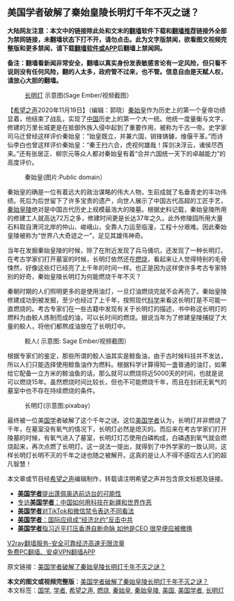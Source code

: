  <h2>美国学者破解了秦始皇陵长明灯千年不灭之谜？</h2> <p class="notice"><b>大陆网友注意：本文中的链接除此处和文末的<a href="https://github.com/bannedbook/fanqiang" >翻墙</a>软件下载和<a href="https://github.com/killgcd/justmysocks/blob/master/README.md">翻墙推荐</a>链接外全部为禁网链接，未翻墙状态下打不开，请勿点击。此为文字版禁闻，欲看图文视频完整版和更多禁闻，请下载<a href="https://github.com/bannedbook/fanqiang">翻墙软件或APP</a>后翻墙上禁闻网。</p><p>备注：翻墙看新闻非常安全，翻墙以真实身份发表敏感言论有一定风险，但只看不说则没有任何风险，翻的人太多，政府管不过来，也不管。信息自由是天赋人权，请放心大胆的翻墙。</b></p>  <div class="entry"> <figure><figcaption><a href="https://www.bannedbook.org/bnews/tag/%E9%95%BF%E6%98%8E%E7%81%AF/" class="st_tag internal_tag" rel="tag" title="标签 长明灯 下的日志">长明灯</a> 示意图(Sage Ember/视频截图）</figcaption></figure> <p>【<span class='wp_keywordlink_affiliate'><a href="https://www.soundofhope.org" title="希望之声" target="_blank">希望之声</a></span>2020年11月19日】（编辑：郭晓）<a href="https://www.bannedbook.org/bnews/tag/%e7%a7%a6%e5%a7%8b%e7%9a%87/" class="st_tag internal_tag" rel="tag" title="标签 秦始皇 下的日志">秦始皇</a>作为历史上的第一个皇帝功绩显着，他结束了战乱，实现了<span class='wp_keywordlink_affiliate'><a href="https://www.bannedbook.org/" title="中国" target="_blank">中国</a></span>历史上的第一个大一统。他统一度量衡与文字，修建的万里长城更是在抵御外族入侵中起到了重要作用，被称为千古一帝。史学家司马迁曾经这样评价秦始皇：“始皇既立，并兼六国，销锋铸鐻，维偃干革。”而诗仙李白也曾这样评价秦始皇：“秦王扫六合，虎视何雄哉！挥剑决浮云，诸侯尽西来。”还有张居正、柳宗元等众人都对秦始皇有着“合并六国统一天下的卓越能力”的高度评价。</p> <figure><figcaption>秦始皇(图片:Public domain）</figcaption></figure> <p>秦始皇的确是一位有着远大的政治谋略的伟大人物，生前成就了名垂青史的丰功伟绩。死后为后世留下了许多宝贵的遗产，向世人展示了中国古代高超的工匠手艺，<a href="https://www.bannedbook.org/bnews/tag/%e7%a7%a6%e5%a7%8b%e7%9a%87%e9%99%b5/" class="st_tag internal_tag" rel="tag" title="标签 秦始皇陵 下的日志">秦始皇陵</a>绝对是中国古代历史上规模最浩大的陵墓。根据史料记载，秦始皇陵所用的修建工人就高达72万之多，修建时间更是长达37年之久。此外修陵园所用大量石料取自渭河北岸的仲山、峻峨山，全靠人力运至临潼，工程十分艰难。因此秦始皇陵被称为“世界八大奇迹之一”，足见其雄伟神奇。</p>  <p>当年在发掘秦始皇陵的时候，除了在附近发现了兵马俑坑，还发现了一种长明灯。在考古学家们打开墓室的时候，长明灯依然还在<a href="https://www.bannedbook.org/bnews/tag/%E7%87%83%E7%83%A7/" class="st_tag internal_tag" rel="tag" title="标签 燃烧 下的日志">燃烧</a>，看起来让人觉得特别的毛骨悚然，好像这些灯已经亮了上千年的时间一样。也正是因为这样使许多考古专家特别的好奇，秦始皇陵长明灯为何能燃烧千年不灭？</p> <p>秦朝时期的人们照明更多的是使用油灯，一旦灯油燃烧完就不会再亮了。秦始皇陵修建成功到被发掘，至少也经过了上千年，按照现代<span class='wp_keywordlink'><a href="https://www.bannedbook.org/forum11/topic309.html" title="禁片：“科学”的棍子" target="_blank">科学</a></span>来看这长明灯是不可能一直燃烧的。考古专家们在一些古籍中发现有关于长明灯的描述，书中称这长明灯的燃料为由鲛人炼制而成的油，可以长时间的燃烧。据说当年为了修建皇陵捕捉了大量的鲛人，将他们都熬成油放在了长明灯中。</p>  <figure><figcaption>鲛人( 示意图: Sage Ember/视频截图）</figcaption></figure> <p>根据专家们的鉴定，那些所谓的鲛人油其实是鲸鱼油，由于古时候科技并不发达，所以人们只能选择使用鲸鱼油作为燃料。根据科学计算得知一盏普通的油灯，如果给它配备一立方米的鲸油鱼的话，那么就可以燃烧将近5000天的时间，也就是说可以燃烧15年。虽然燃烧时间比较长，但也不可能燃烧千年，而且在封闭无氧气的墓室中也不存在持续燃烧的条件。</p> <figure><figcaption>长明灯(示意图:pixabay）</figcaption></figure> <p>最终被一位美<span class='wp_keywordlink'><a href="https://www.bannedbook.org/forum24/" title="国学传统文化禁书" target="_blank">国学</a></span>者破解了这个千年之谜。这位<a href="https://www.bannedbook.org/bnews/tag/%e7%be%8e%e5%9b%bd/" class="st_tag internal_tag" rel="tag" title="标签 美国 下的日志">美国</a><a href="https://www.bannedbook.org/bnews/tag/%e5%ad%a6%e8%80%85/" class="st_tag internal_tag" rel="tag" title="标签 学者 下的日志">学者</a>认为，长明灯并非燃烧了千年，在墓室没有氧气的情况下，长明灯必然是熄灭的。而后来在考古学家们打开陵墓的时候，有氧气进入了墓室，长明灯灯芯使用白磷构成，白磷遇到氧气就会燃烧起来，再次点燃了长明灯。这一说法一提出，就得到了中外学家的一致认同，这样长明灯长明不灭的千年之谜也随之被解开。这真的是让人不得不感叹古人们的超凡智慧！</p>  <p>本文章或节目经<a href="https://www.bannedbook.org/bnews/tag/%e5%b8%8c%e6%9c%9b%e4%b9%8b%e5%a3%b0/" class="st_tag internal_tag" rel="tag" title="标签 希望之声 下的日志">希望之声</a>编辑制作，转载请注明希望之声并包含原文标题及链接。</p> <ul class='op-related-articles' title='相关阅读'> <li><a href='https://www.bannedbook.org/bnews/baitai/20201022/1418442.html' target='_blank'><b>美国学者</b>提出蓬佩奥选前访台的可能性</a></li> <li><a href='https://www.bannedbook.org/bnews/headline/20201015/1414003.html' target='_blank'>专访<b>美国学者</b>：中国如何用科技在新疆和世界作恶</a></li> <li><a href='https://www.bannedbook.org/bnews/headline/20200926/1403314.html' target='_blank'><b>美国学者</b>对TikTok和微信禁令表达不同看法</a></li> <li><a href='https://www.bannedbook.org/bnews/cbnews/20200817/1381502.html' target='_blank'><b>美国学者</b>：国际应组成“经济北约”反击中共</a></li> <li><a href='https://www.bannedbook.org/bnews/headline/20200720/1363633.html' target='_blank'><b>美国学者</b>指习近平打压香港自断命脉   如他是CEO 很早便应被撤换</a></li> </ul> <p class="texttj"> <a href="https://www.bannedbook.org/forum23/topic22702.html" target="_blank">V2ray翻墙服务-安全可靠经济高速无限流量</a><br/> <a href="https://github.com/bannedbook/fanqiang/wiki/%E7%A6%81%E9%97%BB%E7%BD%91%E5%AE%89%E5%8D%93%E7%BF%BB%E5%A2%99%E6%96%B0%E9%97%BBAPP" target="_blank">免费PC翻墙、安卓VPN翻墙APP</a></p><p>原文链接：<a class="src_link"  href="https://www.soundofhope.org/post/443293" target="_blank">美国学者破解了秦始皇陵长明灯千年不灭之谜？</a></p> <a name='sharetosocial'></a>       <div><b>本文的图文或视频完整版</b>：<a href='https://www.bannedbook.org/bnews/comments/20201120/1433800.html'>美国学者破解了秦始皇陵长明灯千年不灭之谜？</a></div>  </div><!--END ENTRY--> <div class="postfooter"> <div>本文标签：<a href="https://www.bannedbook.org/bnews/tag/%E5%9B%BD%E5%AD%A6/" rel="tag">国学</a>, <a href="https://www.bannedbook.org/bnews/tag/%e5%ad%a6%e8%80%85/" rel="tag">学者</a>, <a href="https://www.bannedbook.org/bnews/tag/%e5%b8%8c%e6%9c%9b%e4%b9%8b%e5%a3%b0/" rel="tag">希望之声</a>, <a href="https://www.bannedbook.org/bnews/tag/%E7%87%83%E7%83%A7/" rel="tag">燃烧</a>, <a href="https://www.bannedbook.org/bnews/tag/%e7%a7%a6%e5%a7%8b%e7%9a%87/" rel="tag">秦始皇</a>, <a href="https://www.bannedbook.org/bnews/tag/%e7%a7%a6%e5%a7%8b%e7%9a%87%e9%99%b5/" rel="tag">秦始皇陵</a>, <a href="https://www.bannedbook.org/bnews/tag/%e7%be%8e%e5%9b%bd/" rel="tag">美国</a>, <a href="https://www.bannedbook.org/bnews/tag/%e7%be%8e%e5%9b%bd%e5%ad%a6%e8%80%85/" rel="tag">美国学者</a>, <a href="https://www.bannedbook.org/bnews/tag/%E9%95%BF%E6%98%8E%E7%81%AF/" rel="tag">长明灯</a></div>  </div><!--END POSTFOOTER--> 